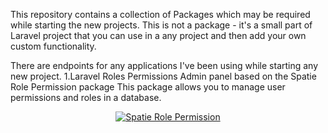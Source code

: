 This repository contains a collection of Packages which may be required while starting the new projects.
This is not a package - it's a small part of Laravel project that you can use in a any project and then add your own custom functionality.

There are endpoints for any applications I've been using while starting any new project.
1.Laravel Roles Permissions Admin panel based on the Spatie Role Permission package
This package allows you to manage user permissions and roles in a database.

<p align="center">
<a href="https://spatie.be/docs/laravel-permission/v5/introduction"><img src="https://raw.githubusercontent.com/spatie/laravel-permission/main/art/socialcard.png" alt="Spatie Role Permission"></a>

</p>
